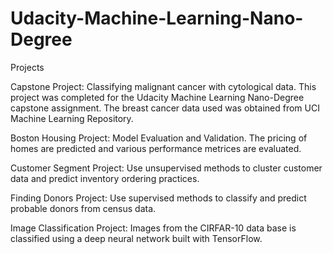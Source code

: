 # Udacity-Machine-Learning-Nano-Degree
Projects

Capstone Project: Classifying malignant cancer with cytological data. This project was completed for the Udacity Machine Learning Nano-Degree capstone assignment. The breast cancer data used was obtained from UCI Machine Learning Repository.

Boston Housing Project: Model Evaluation and Validation. The pricing of homes are predicted and various performance metrices are evaluated.

Customer Segment Project: Use unsupervised methods to cluster customer data and predict inventory ordering practices.

Finding Donors Project: Use supervised methods to classify and predict probable donors from census data.

Image Classification Project: Images from the CIRFAR-10 data base is classified using a deep neural network built with TensorFlow.


